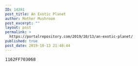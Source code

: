 ```yaml
---
ID: 14281
post_title: An Exotic Planet
author: Mother Mushroom
post_excerpt: ""
layout: post
permalink: >
  https://portalrepository.com/2019/10/13/an-exotic-planet/
published: true
post_date: 2019-10-13 21:48:44
---
```

<pre>1162FF703068</pre>